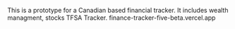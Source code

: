 This is a prototype for a Canadian based financial tracker.
It includes wealth managment, stocks
TFSA Tracker.
finance-tracker-five-beta.vercel.app
